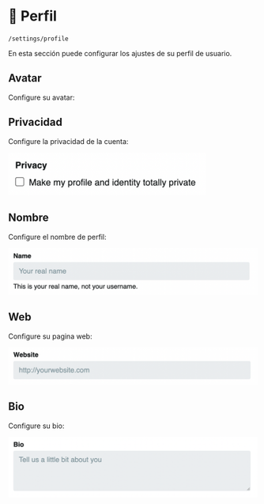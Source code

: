 # 🤙 Perfil

`/settings/profile`

En esta sección puede configurar los ajustes de su perfil de usuario.

<!-- <img class="media-screen" src="../../src/manual/settings/account/profile.png" width="800"/> -->

## Avatar

Configure su avatar:

<!-- <img class="media-screen" src="../../src/manual/settings/user/profile/avatar.png" width="400"/> -->

## Privacidad

Configure la privacidad de la cuenta:

<img class="media-screen" src="../../src/manual/settings/user/profile/privacy.png" width="400"/>

## Nombre

Configure el nombre de perfil:

<img class="media-screen" src="../../src/manual/settings/user/profile/name.png" width="600"/>

## Web

Configure su pagina web:

<img class="media-screen" src="../../src/manual/settings/user/profile/web.png" width="600"/>

## Bio

Configure su bio:

<img class="media-screen" src="../../src/manual/settings/user/profile/bio.png" width="600"/>
